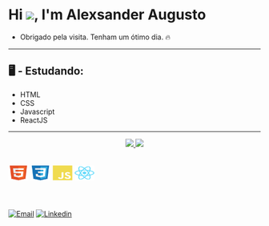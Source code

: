 <h1 align="left">Hi <img src="https://raw.githubusercontent.com/kaueMarques/kaueMarques/master/hi.gif" width="30px">, I'm Alexsander Augusto</h1>

- Obrigado pela visita. Tenham um ótimo dia. 🔥
<hr>
<h2>🖥️ - Estudando:</h2>
   <ul>
   <li>HTML</li>
   <li>CSS</li>
   <li>Javascript</li>
   <li>ReactJS</li>
</ul>
<hr>
<div align="center">
  <a href="https://github.com/shootowned">
  <img height="165em" src="https://github-readme-stats.vercel.app/api?username=shootowned&show_icons=true&theme=dark&include_all_commits=true&count_private=true"/>
  <img height="165em" src="https://github-readme-stats.vercel.app/api/top-langs/?username=shootowned&layout=compact&langs_count=7&theme=dark"/>
  </a>
</div>
</br>
<div style="display: inline_block"><br>
    <img align="center" alt="HTML" height="30" width="40" src="https://raw.githubusercontent.com/devicons/devicon/master/icons/html5/html5-original.svg">
    <img align="center" alt="CSS" height="30" width="40" src="https://raw.githubusercontent.com/devicons/devicon/master/icons/css3/css3-original.svg">
    <img align="center" alt="Js" height="30" width="40" src="https://raw.githubusercontent.com/devicons/devicon/master/icons/javascript/javascript-plain.svg">
    <img align="center" alt="React" height="30" width="40" src="https://raw.githubusercontent.com/devicons/devicon/master/icons/react/react-original.svg">
</div>
<h1></h1>
  
<div><br>
   <a href=mailto:"alex.morais.pass@gmail.com" target="_blank"><img align="center" alt="Email" src="https://img.shields.io/badge/Gmail-D14836?style=for-the-badge&logo=gmail&logoColor=white"></a>
   <a href="https://www.linkedin.com/in/alexsander-augusto-developer/" target="_blank"><img align="center" alt="Linkedin" src="https://img.shields.io/badge/LinkedIn-0077B5?style=for-the-badge&logo=linkedin&logoColor=white"></a>
</div>

